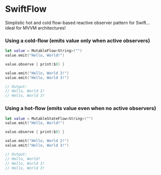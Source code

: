 # SwiftFlow

Simplistic hot and cold flow-based reactive observer pattern for Swift… ideal for MVVM architectures!

### Using a cold-flow (emits value only when active observers)
```swift
let value = MutableFlow<String>("")
value.emit("Hello, World!")

value.observe { print($0) }

value.emit("Hello, World 2!")
value.emit("Hello, World 3!")

// Output:
// Hello, World 2!
// Hello, World 3!
```

### Using a hot-flow (emits value even when no active observers)
```swift
let value = MutableStateFlow<String>("")
value.emit("Hello, World!")

value.observe { print($0) }

value.emit("Hello, World 2!")
value.emit("Hello, World 3!")

// Output:
// Hello, World!
// Hello, World 2!
// Hello, World 3!
```
